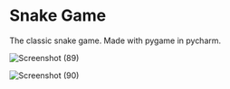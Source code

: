 # Snake Game
  
The classic snake game. Made with pygame in pycharm.

![Screenshot (89)](https://user-images.githubusercontent.com/61911337/94276105-6cc74580-ff65-11ea-997d-5789173fa574.png)

![Screenshot (90)](https://user-images.githubusercontent.com/61911337/94653808-c76ff100-0319-11eb-9c5d-1fd1ee416424.png)
